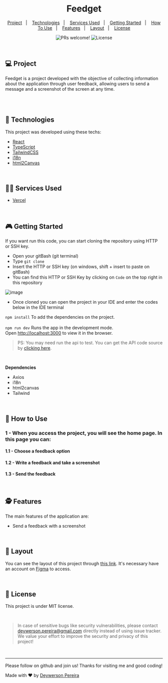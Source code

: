 <h1 align="center">
  Feedget
</h1>

<p align="center">
  <a href="#-project">Project</a>&nbsp;&nbsp;&nbsp;|&nbsp;&nbsp;&nbsp;
  <a href="#-technologies">Technologies</a>&nbsp;&nbsp;&nbsp;|&nbsp;&nbsp;&nbsp;
  <a href="#-services-used">Services Used</a>&nbsp;&nbsp;&nbsp;|&nbsp;&nbsp;&nbsp;
  <a href="#-getting-started">Getting Started</a>&nbsp;&nbsp;&nbsp;|&nbsp;&nbsp;&nbsp;
  <a href="#-how-to-use">How To Use</a>&nbsp;&nbsp;&nbsp;|&nbsp;&nbsp;&nbsp;
  <a href="#-features">Features</a>&nbsp;&nbsp;&nbsp;|&nbsp;&nbsp;&nbsp;
  <a href="#-layout">Layout</a>&nbsp;&nbsp;&nbsp;|&nbsp;&nbsp;&nbsp;
  <a href="#memo-license">License</a>
</p>

<p align="center">
 <img src="https://img.shields.io/static/v1?label=PRs&message=welcome&color=49AA26&labelColor=000000" alt="PRs welcome!" />

  <img alt="License" src="https://img.shields.io/static/v1?label=license&message=MIT&color=49AA26&labelColor=000000">
</p>

<br>

## 💻 Project

Feedget is a project developed with the objective of collecting information about the application through user feedback, allowing users to send a message and a screenshot of the screen at any time.

<br><br>

## 🚀 Technologies

This project was developed using these techs:

- [React](https://reactjs.org)
- [TypeScript](https://www.typescriptlang.org/)
- [TailwindCSS](https://tailwindcss.com/)
- [i18n](https://www.i18next.com/) 
- [html2Canvas](https://html2canvas.hertzen.com/)

<br>

## 👨‍🔧 Services Used
- [Vercel](https://vercel.com/dashboard)
<br>

## 🎮 Getting Started

If you want run this code, you can start cloning the repository using HTTP or SSH key.

- Open your gitBash (git terminal)
- Type `git clone`
- Insert the HTTP or SSH key (on windows, shift + insert to paste on gitBash)
- You can find this HTTP or SSH Key by clicking on `Code` on the top right in this repository

![image](https://user-images.githubusercontent.com/79553681/167981927-20e2fa02-603c-4e13-95d7-b2bd276555e3.png)

- Once cloned you can open the project in your IDE and enter the codes below in the IDE terminal <br>

`npm install` To add the dependencies on the project. <br><br>
`npm run dev` Runs the app in the development mode.\
Open [http://localhost:3000](http://localhost:3000) to view it in the browser. <br>

 > PS: You may need run the api to test. You can get the API code source by [clicking here](https://github.com/deywersonp/nlw-return-feedget-server).

<br>

**Dependencies**
- Axios
- i18n
- html2canvas
- Tailwind

<br>

## 📌 How to Use
### 1 - When you access the project, you will see the home page. In this page you can:
#### 1.1 - Choose a feedback option
#### 1.2 - Write a feedback and take a screenshot
#### 1.3 - Send the feedback

<br>

## 🕵 Features

The main features of the application are:
 - Send a feedback with a screenshot
 
<br>

## 🔖 Layout

You can see the layout of this project through [this link](https://www.figma.com/file/KTUuNpmp9C6F0wzQHL98fi/Feedback-Widget-(Community)?node-id=100%3A2114). It's necessary have an account on [Figma](https://figma.com) to access.

<br>

## :memo: License

This project is under MIT license.

<br>

 > In case of sensitive bugs like security vulnerabilities, please contact
 > <a href = "mailto:deywerson.pereira@gmail.com">deywerson.pereira@gmail.com</a> directly instead of using issue tracker. We value your effort
 > to improve the security and privacy of this project!
 <br>
 
---
  

      
Please follow on github and join us! Thanks for visiting me and good coding!

Made with ♥ by <a href="https://github.com/deywersonp">Deywerson Pereira</a>
